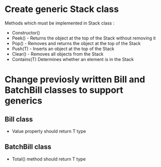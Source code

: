 
# Create generic Stack class
Methods which must be implemented in Stack<T> class :
* Constructor()
* Peek() - Returns the object at the top of the Stack<T> without removing it
* Pop()	- Removes and returns the object at the top of the Stack<T>
* Push(T) - Inserts an object at the top of the Stack<T>
* Clear()	- Removes all objects from the Stack<T>
* Contains(T) Determines whether an element is in the Stack<T>


# Change previosly written Bill and BatchBill classes to support generics

## Bill<T> class
* Value property should return T type

## BatchBill<T> class
* Total() method should return T type

